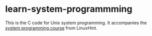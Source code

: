 # learn-system-programmming

This is the C code for Unix system programming. It accompanies the [system programming course](https://www.youtube.com/watch?v=6OSeJFo6GOc) from LinuxHint.
